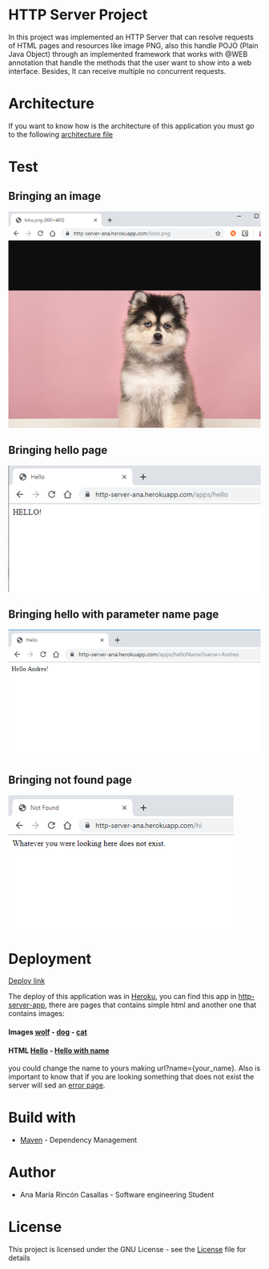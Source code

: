 # HTTP Server Project

In this project was implemented an HTTP Server that can resolve requests of HTML pages and resources like image PNG, also this handle POJO (Plain Java Object) through an implemented framework that works with @WEB annotation that handle the methods that the user want to show into a web interface. Besides, It can receive multiple no concurrent requests. 

# Architecture

If you want to know how is the architecture of this application you must go to the following [architecture file](https://github.com/anamaria1299/AREM-Project/blob/master/Arquitectura.pdf)

# Test

## Bringing an image
![](https://github.com/anamaria1299/AREM-Project/blob/master/resources/wolf.PNG)

## Bringing hello page
![](https://github.com/anamaria1299/AREM-Project/blob/master/resources/hello.PNG)

## Bringing hello with parameter name page
![](https://github.com/anamaria1299/AREM-Project/blob/master/resources/helloName.PNG)

## Bringing not found page
![](https://github.com/anamaria1299/AREM-Project/blob/master/resources/NotFound.PNG)

# Deployment

[Deploy link](https://http-server-ana.herokuapp.com/)

The deploy of this application was in [Heroku](https://www.heroku.com/), you can find this app in [http-server-app](https://http-server-ana.herokuapp.com), there are pages that contains simple html and another one that contains images:

#### Images [wolf](https://http-server-ana.herokuapp.com/lobo.png) - [dog](https://http-server-ana.herokuapp.com/dog.png) - [cat](https://http-server-ana.herokuapp.com/cat.png) 

#### HTML [Hello](https://http-server-ana.herokuapp.com/apps/hello) - [Hello with name](https://http-server-ana.herokuapp.com/apps/helloName?name=Ana)

you could change the name to yours making url?name={your_name}. Also is important to know that if you are looking something that does not exist the server will sed an [error page](https://http-server-ana.herokuapp.com/hi).

# Build with

* [Maven](https://maven.apache.org/) - Dependency Management

# Author

* Ana María Rincón Casallas - Software engineering Student 

# License

This project is licensed under the GNU License - see the  [License](https://github.com/anamaria1299/AREM-Project/blob/master/LICENSE) file for details
